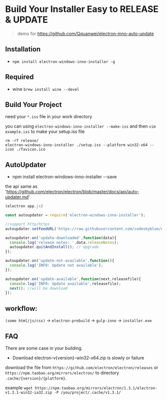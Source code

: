# Build Your Installer Easy to RELEASE & UPDATE

> demo for https://github.com/Qquanwei/electron-inno-auto-update

## Installation

* `npm install electron-windows-inno-installer -g`


## Required

* wine `brew install wine --devel`

## Build Your Project

need your `*.iss` file in your work directory

you can using `electron-windows-inno-installer --make-iss` and then `vim example.iss` to make your setup.iss file

```
rm -rf release/
electron-windows-inno-installer ./setup.iss --platform win32-x64 --icon ./favicon.ico
```


## AutoUpdater


* npm install electron-windows-inno-installer --save

the api same as 'https://github.com/electron/electron/blob/master/docs/api/auto-updater.md'

```javascript
(electron app.js)

const autoupdater = require('electron-windows-inno-installer');

//support http/https 
autoupdater.setFeedURL('https://raw.githubusercontent.com/codeskyblue/electron-quick-start/master/example-feed.json'); 

autoupdater.on('update-downloaded',function(data){
  console.log('release notes: ',data.releaseNotes);
  autoupdater.quitAndInstall(); // Upgrade
});

autoupdater.on('update-not-available',function(){
  console.log('INFO: Update not available');
});

autoupdater.on('update-available',function(next,releasefile){
  console.log('INFO: Update available',releasefile);
  next(); //will be download
});


```


## workflow:

`(some html/js/css)` -> `electron-prebuild`  -> `gulp-inno` -> `installer.exe`


## FAQ

  There are some case in your building.

* Download electron-v{version}-win32-x64.zip is slowly or failure

download the file from `https://github.com/electron/electron/releases` or `https://npm.taobao.org/mirrors/electron/` to directory `.cache/{version}/{platform}`.

example `wget https://npm.taobao.org/mirrors/electron/1.3.1/electron-v1.3.1-win32-ia32.zip -P /you/project/.cache/v1.3.1/`
